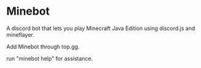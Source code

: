 # Minebot
A discord bot that lets you play Minecraft Java Edition using discord.js and mineflayer.

Add Minebot through top.gg.

run "minebot help" for assistance.

